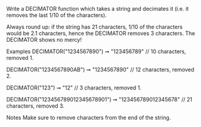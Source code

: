 Write a DECIMATOR function which takes a string and decimates it (i.e. it removes the last 1/10 of the characters).

Always round up: if the string has 21 characters, 1/10 of the characters would be 2.1 characters, hence the DECIMATOR removes 3 characters. The DECIMATOR shows no mercy!

Examples
DECIMATOR("1234567890") ➞ "123456789"
// 10 characters, removed 1.

DECIMATOR("1234567890AB") ➞ "1234567890"
// 12 characters, removed 2.

DECIMATOR("123") ➞ "12"
// 3 characters, removed 1.

DECIMATOR("123456789012345678901") ➞ "123456789012345678"
// 21 characters, removed 3.

Notes
Make sure to remove characters from the end of the string.